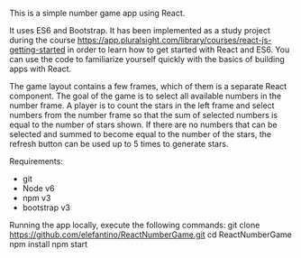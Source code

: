 This is a simple number game app using React.

It uses ES6 and Bootstrap. It has been implemented as a study project during the course 
https://app.pluralsight.com/library/courses/react-js-getting-started in order to learn 
how to get started with React and ES6. You can use the code to familiarize yourself 
quickly with the basics of building apps with React.

The game layout contains a few frames, which of them is a separate React component. 
The goal of the game is to select all available numbers in the number frame. A player 
is to count the stars in the left frame and select numbers from the number frame so 
that the sum of selected numbers is equal to the number of stars shown. If there are no 
numbers that can be selected and summed to become equal to the number of the stars, the 
refresh button can be used up to 5 times to generate stars.   

Requirements:
- git
- Node v6
- npm v3
- bootstrap v3

Running the app locally, execute the following commands:
	git clone https://github.com/elefantino/ReactNumberGame.git
	cd ReactNumberGame
	npm install
	npm start
